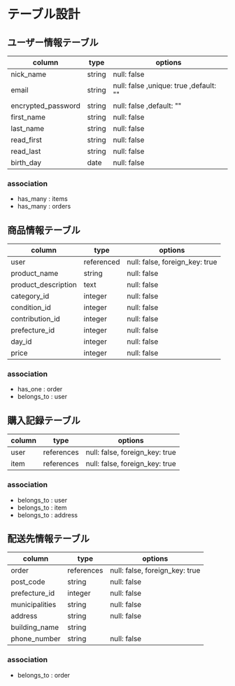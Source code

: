 # テーブル設計

## ユーザー情報テーブル

| column             | type   | options                                 |
| ------------------ | ------ | --------------------------------------- |
| nick_name          | string | null: false                             |
| email              | string | null: false ,unique: true ,default: ""  |
| encrypted_password | string | null: false ,default: ""                |
| first_name         | string | null: false                             |
| last_name          | string | null: false                             |
| read_first         | string | null: false                             |
| read_last          | string | null: false                             |
| birth_day          | date   | null: false                             |
### association
- has_many : items
- has_many : orders


## 商品情報テーブル

| column                   | type       | options                       |
| ------------------------ | ---------- | ----------------------------- |
| user                     | referenced | null: false, foreign_key: true|
| product_name             | string     | null: false                   |
| product_description      | text       | null: false                   |
| category_id              | integer    | null: false                   |
| condition_id             | integer    | null: false                   |
| contribution_id          | integer    | null: false                   |
| prefecture_id            | integer    | null: false                   |
| day_id                   | integer    | null: false                   |
| price                    | integer    | null: false                   |
### association
- has_one : order
- belongs_to : user


## 購入記録テーブル

| column | type       | options                        |
| ------ | ---------- | ------------------------------ |
| user   | references | null: false, foreign_key: true |
| item   | references | null: false, foreign_key: true |
### association
- belongs_to : user
- belongs_to : item
- belongs_to : address


## 配送先情報テーブル

| column         | type       | options                        |
| -------------- | ---------- | ------------------------------ |
| order          | references | null: false, foreign_key: true |
| post_code      | string     | null: false                    |
| prefecture_id  | integer    | null: false                    |
| municipalities | string     | null: false                    |
| address        | string     | null: false                    |
| building_name  | string     |                                |
| phone_number   | string     | null: false                    |
### association
- belongs_to : order